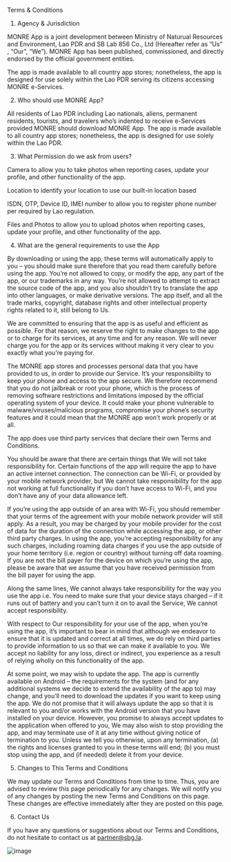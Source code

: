 Terms & Conditions

1. Agency & Jurisdiction 

MONRE App is a joint development between Ministry of Naturual Resources and Environment, Lao PDR and SB Lab 856 Co., Ltd (Hereafter refer as “Us” , “Our”, “We”). MONRE App has been published, commissioned, and directly endorsed by the official government entities.

The app is made available to all country app stores; nonetheless, the app is designed for use solely within the Lao PDR serving its citizens accessing MONRE e-Services. 


2. Who should use MONRE App?

All residents of Lao PDR including Lao nationals, aliens, permanent residents, tourists, and travelers who’s indented to receive e-Services provided MONRE should download MONRE App.  The app is made available to all country app stores; nonetheless, the app is designed for use solely within the Lao PDR.


3. What Permission do we ask from users?

Camera to allow you to take photos when reporting cases, update your profile, and other functionality of the app. 

Location to identify your location to use our built-in location based 

ISDN, OTP, Device ID, IMEI number to allow you to register phone number per required by Lao regulation.

Files and Photos to allow you to upload photos when reporting cases, update your profile, and other functionality of the app. 


4. What are the general requirements to use the App

By downloading or using the app, these terms will automatically apply to you – you should make sure therefore that you read them carefully before using the app. You’re not allowed to copy, or modify the app, any part of the app, or our trademarks in any way. You’re not allowed to attempt to extract the source code of the app, and you also shouldn’t try to translate the app into other languages, or make derivative versions. The app itself, and all the trade marks, copyright, database rights and other intellectual property rights related to it, still belong to Us.

We are committed to ensuring that the app is as useful and efficient as possible. For that reason, we reserve the right to make changes to the app or to charge for its services, at any time and for any reason. We will never charge you for the app or its services without making it very clear to you exactly what you’re paying for.

The MONRE app stores and processes personal data that you have provided to us, in order to provide our Service. It’s your responsibility to keep your phone and access to the app secure. We therefore recommend that you do not jailbreak or root your phone, which is the process of removing software restrictions and limitations imposed by the official operating system of your device. It could make your phone vulnerable to malware/viruses/malicious programs, compromise your phone’s security features and it could mean that the MONRE app won’t work properly or at all.

The app does use third party services that declare their own Terms and Conditions.

You should be aware that there are certain things that We will not take responsibility for. Certain functions of the app will require the app to have an active internet connection. The connection can be Wi-Fi, or provided by your mobile network provider, but We cannot take responsibility for the app not working at full functionality if you don’t have access to Wi-Fi, and you don’t have any of your data allowance left.

If you’re using the app outside of an area with Wi-Fi, you should remember that your terms of the agreement with your mobile network provider will still apply. As a result, you may be charged by your mobile provider for the cost of data for the duration of the connection while accessing the app, or other third party charges. In using the app, you’re accepting responsibility for any such charges, including roaming data charges if you use the app outside of your home territory (i.e. region or country) without turning off data roaming. If you are not the bill payer for the device on which you’re using the app, please be aware that we assume that you have received permission from the bill payer for using the app.

Along the same lines, We cannot always take responsibility for the way you use the app i.e. You need to make sure that your device stays charged – if it runs out of battery and you can’t turn it on to avail the Service, We cannot accept responsibility.

With respect to Our responsibility for your use of the app, when you’re using the app, it’s important to bear in mind that although we endeavor to ensure that it is updated and correct at all times, we do rely on third parties to provide information to us so that we can make it available to you. We accept no liability for any loss, direct or indirect, you experience as a result of relying wholly on this functionality of the app.

At some point, we may wish to update the app. The app is currently available on Android – the requirements for the system (and for any additional systems we decide to extend the availability of the app to) may change, and you’ll need to download the updates if you want to keep using the app. We do not promise that it will always update the app so that it is relevant to you and/or works with the Android version that you have installed on your device. However, you promise to always accept updates to the application when offered to you, We may also wish to stop providing the app, and may terminate use of it at any time without giving notice of termination to you. Unless we tell you otherwise, upon any termination, (a) the rights and licenses granted to you in these terms will end; (b) you must stop using the app, and (if needed) delete it from your device.

5. Changes to This Terms and Conditions

We may update our Terms and Conditions from time to time. Thus, you are advised to review this page periodically for any changes. We will notify you of any changes by posting the new Terms and Conditions on this page. These changes are effective immediately after they are posted on this page.

6. Contact Us

If you have any questions or suggestions about our Terms and Conditions, do not hesitate to contact us at partner@sbg.la.

![image](https://github.com/mxdev9917/Monre-Door/assets/140176546/b037bbd5-9648-4117-bb42-7d4dddd84519)

